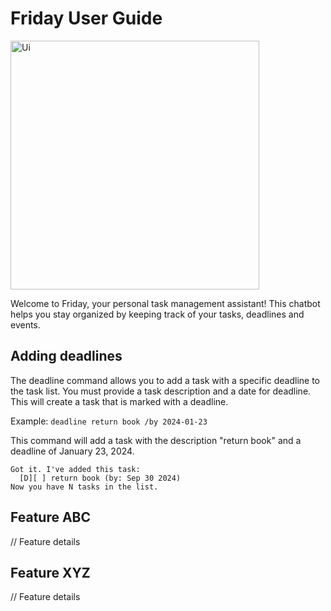 # Friday User Guide

<img width="398" alt="Ui" src="https://github.com/user-attachments/assets/6c185134-3bc7-4548-8cd0-fcbff9b43a53">

Welcome to Friday, your personal task management assistant! This chatbot helps you stay organized by keeping track of your tasks, deadlines and events.

## Adding deadlines

The deadline command allows you to add a task with a specific deadline to the task list. You must provide a task description and a date for deadline. This will create a task that is marked with a deadline.

Example: `deadline return book /by 2024-01-23`

This command will add a task with the description "return book" and a deadline of January 23, 2024.

```
Got it. I've added this task:
  [D][ ] return book (by: Sep 30 2024)
Now you have N tasks in the list.
```

## Feature ABC

// Feature details


## Feature XYZ

// Feature details
